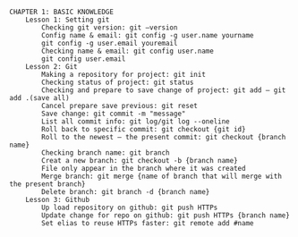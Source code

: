     CHAPTER 1: BASIC KNOWLEDGE
    	Lesson 1: Setting git
    		Checking git version: git –version
    		Config name & email: git config -g user.name yourname
    		git config -g user.email youremail
    		Checking name & email: git config user.name
    		git config user.email
    	Lesson 2: Git
    		Making a repository for project: git init
    		Checking status of project: git status
    		Checking and prepare to save change of project: git add – git add .(save all)
    		Cancel prepare save previous: git reset
    		Save change: git commit -m "message"
    		List all commit info: git log/git log --oneline
    		Roll back to specific commit: git checkout {git id}
    		Roll to the newest – the present commit: git checkout {branch name}
    		Checking branch name: git branch
    		Creat a new branch: git checkout -b {branch name}
    		File only appear in the branch where it was created
    		Merge branch: git merge {name of branch that will merge with the present branch}
    		Delete branch: git branch -d {branch name}
    	Lesson 3: Github
    		Up load repository on github: git push HTTPs
    		Update change for repo on github: git push HTTPs {branch name}
    		Set elias to reuse HTTPs faster: git remote add #name
